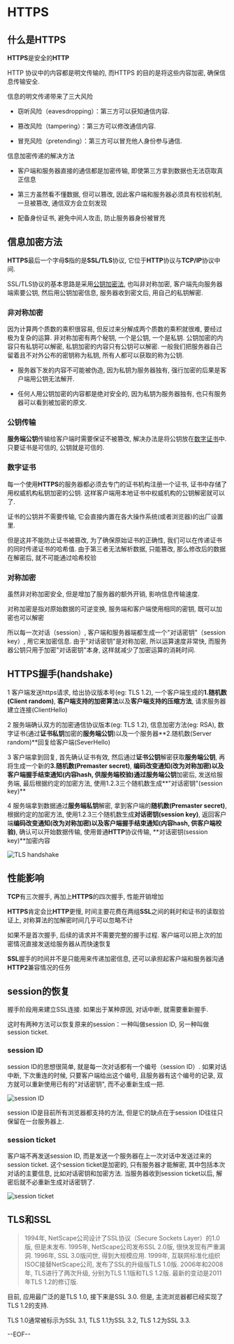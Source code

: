 # HTTPS

## 什么是HTTPS

**HTTPS**是安全的**HTTP**

HTTP 协议中的内容都是明文传输的, 而HTTPS 的目的是将这些内容加密, 确保信息传输安全.

信息的明文传递带来了三大风险

* 窃听风险（eavesdropping）：第三方可以获知通信内容.

* 篡改风险（tampering）：第三方可以修改通信内容.

* 冒充风险（pretending）：第三方可以冒充他人身份参与通信.

信息加密传递的解决方法

* 客户端和服务器直接的通信都是加密传输, 即使第三方拿到数据也无法窃取真正信息

* 第三方虽然看不懂数据, 但可以篡改, 因此客户端和服务器必须具有校验机制, 一旦被篡改, 通信双方会立刻发现

* 配备身份证书, 避免中间人攻击, 防止服务器身份被冒充

## 信息加密方法

**HTTPS**最后一个字母**S**指的是**SSL/TLS**协议, 它位于**HTTP**协议与**TCP/IP**协议中间.

SSL/TLS协议的基本思路是采用[公钥加密法](http://en.wikipedia.org/wiki/Public-key_cryptography), 也叫非对称加密, 客户端先向服务器端索要公钥, 然后用公钥加密信息, 服务器收到密文后, 用自己的私钥解密.

### 非对称加密

因为计算两个质数的乘积很容易, 但反过来分解成两个质数的乘积就很难, 要经过极为复杂的运算.
非对称加密有两个秘钥, 一个是公钥, 一个是私钥. 公钥加密的内容只有私钥可以解密, 私钥加密的内容只有公钥可以解密.
一般我们把服务器自己留着且不对外公布的密钥称为私钥, 所有人都可以获取的称为公钥.

* 服务器下发的内容不可能被伪造, 因为私钥为服务器独有, 强行加密的后果是客户端用公钥无法解开.

* 任何人用公钥加密的内容都是绝对安全的, 因为私钥为服务器独有, 也只有服务器可以看到被加密的原文.

### 公钥传输

**服务端公钥**传输给客户端时需要保证不被篡改, 解决办法是将公钥放在[数字证书](http://en.wikipedia.org/wiki/Digital_certificate)中.
只要证书是可信的, 公钥就是可信的.

### 数字证书

每一个使用**HTTPS**的服务器都必须去专门的证书机构注册一个证书, 证书中存储了用权威机构私钥加密的公钥. 这样客户端用本地证书中权威机构的公钥解密就可以了.

证书的公钥并不需要传输, 它会直接内置在各大操作系统(或者浏览器)的出厂设置里.

但是这并不能防止证书被篡改, 为了确保原始证书的正确性, 我们可以在传递证书的同时传递证书的哈希值. 由于第三者无法解析数据, 只能篡改, 那么修改后的数据在解密后, 就不可能通过哈希校验

### 对称加密

虽然非对称加密安全, 但是增加了服务器的额外开销, 影响信息传输速度.

对称加密是指对原始数据的可逆变换, 服务端和客户端使用相同的密钥, 既可以加密也可以解密

所以每一次对话（session）, 客户端和服务器端都生成一个"对话密钥"（session key）, 用它来加密信息.
由于"对话密钥"是对称加密, 所以运算速度非常快, 而服务器公钥只用于加密"对话密钥"本身, 这样就减少了加密运算的消耗时间.

## HTTPS握手(handshake)

1 客户端发送https请求, 给出协议版本号(eg: TLS 1.2), 一个客户端生成的**1.随机数(Client random)**, **客户端支持的加密算法**以及**客户端支持的压缩方法**, 请求服务器建立连接(ClientHello)

2 服务端确认双方的加密通信协议版本(eg: TLS 1.2), 信息加密方法(eg: RSA), 数字证书(通过**证书私钥**加密的**服务端公钥**)以及一个服务器**2.随机数(Server random)**回复给客户端(SeverHello)

3 客户端拿到回复, 首先确认证书有效, 然后通过**证书公钥**解密获取**服务端公钥**, 再将生成一个新的**3.随机数(Premaster secret)**, **编码改变通知(改为对称加密)**以及**客户端握手结束通知(内容hash, 供服务端校验)**通过**服务端公钥**加密后, 发送给服务端, 最后根据约定的加密方法, 使用1.2.3三个随机数生成**"对话密钥"(session key)**

4 服务端拿到数据通过**服务端私钥**解密, 拿到客户端的**随机数(Premaster secret)**, 根据约定的加密方法, 使用1.2.3三个随机数生成**对话密钥(session key)**, 返回客户端**编码改变通知(改为对称加密)**以及**客户端握手结束通知(内容hash, 供客户端校验)**, 确认可以开始数据传输, 使用普通**HTTP**协议传输, **对话密钥(session key)**加密内容

![TLS handshake](../../img/TLS.png)

## 性能影响

**TCP**有三次握手, 再加上**HTTPS**的四次握手, 性能开销增加

**HTTPS**肯定会比**HTTP**更慢, 时间主要花费在两组**SSL**之间的耗时和证书的读取验证上, 对称算法的加解密时间几乎可以忽略不计

如果不是首次握手, 后续的请求并不需要完整的握手过程. 客户端可以把上次的加密情况直接发送给服务器从而快速恢复

**SSL**握手的时间并不是只能用来传递加密信息, 还可以承担起客户端和服务器沟通**HTTP2**兼容情况的任务

## session的恢复

握手阶段用来建立SSL连接. 如果出于某种原因, 对话中断, 就需要重新握手.

这时有两种方法可以恢复原来的session：一种叫做session ID, 另一种叫做session ticket.

### session ID

session ID的思想很简单, 就是每一次对话都有一个编号（session ID）. 如果对话中断, 下次重连的时候, 只要客户端给出这个编号, 且服务器有这个编号的记录, 双方就可以重新使用已有的"对话密钥", 而不必重新生成一把.

![session ID](../../img/session_ID.png)

session ID是目前所有浏览器都支持的方法, 但是它的缺点在于session ID往往只保留在一台服务器上.

### session ticket

客户端不再发送session ID, 而是发送一个服务器在上一次对话中发送过来的session ticket. 这个session ticket是加密的, 只有服务器才能解密, 其中包括本次对话的主要信息, 比如对话密钥和加密方法. 当服务器收到session ticket以后, 解密后就不必重新生成对话密钥了.

![session ticket](../../img/session_ticket.png)

## TLS和SSL

>1994年, NetScape公司设计了SSL协议（Secure Sockets Layer）的1.0版, 但是未发布.
>1995年, NetScape公司发布SSL 2.0版, 很快发现有严重漏洞.
>1996年, SSL 3.0版问世, 得到大规模应用.
>1999年, 互联网标准化组织ISOC接替NetScape公司, 发布了SSL的升级版TLS 1.0版.
>2006年和2008年, TLS进行了两次升级, 分别为TLS 1.1版和TLS 1.2版. 最新的变动是2011年TLS 1.2的修订版.

目前, 应用最广泛的是TLS 1.0, 接下来是SSL 3.0. 但是, 主流浏览器都已经实现了TLS 1.2的支持.

TLS 1.0通常被标示为SSL 3.1, TLS 1.1为SSL 3.2, TLS 1.2为SSL 3.3.

--EOF--
